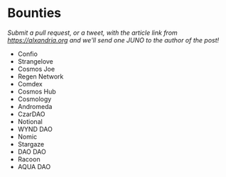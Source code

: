# Bounties

*Submit a pull request, or a tweet, with the article link from https://alxandria.org and we'll send one JUNO to the author of the post!*

- Confio
- Strangelove
- Cosmos Joe
- Regen Network
- Comdex
- Cosmos Hub
- Cosmology
- Andromeda
- CzarDAO
- Notional
- WYND DAO
- Nomic
- Stargaze
- DAO DAO
- Racoon
- AQUA DAO 
